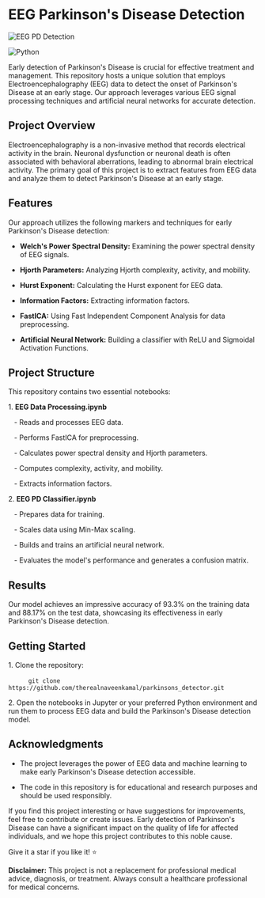 # EEG Parkinson's Disease Detection

![EEG PD Detection](https://img.shields.io/badge/Parkinson's%20Disease-Detection-brightgreen)

![Python](https://img.shields.io/badge/Python-3.7%2B-blue)

Early detection of Parkinson's Disease is crucial for effective treatment and management. This repository hosts a unique solution that employs Electroencephalography (EEG) data to detect the onset of Parkinson's Disease at an early stage. Our approach leverages various EEG signal processing techniques and artificial neural networks for accurate detection.

## Project Overview

Electroencephalography is a non-invasive method that records electrical activity in the brain. Neuronal dysfunction or neuronal death is often associated with behavioral aberrations, leading to abnormal brain electrical activity. The primary goal of this project is to extract features from EEG data and analyze them to detect Parkinson's Disease at an early stage.

## Features

Our approach utilizes the following markers and techniques for early Parkinson's Disease detection:

- **Welch's Power Spectral Density:** Examining the power spectral density of EEG signals.

- **Hjorth Parameters:** Analyzing Hjorth complexity, activity, and mobility.

- **Hurst Exponent:** Calculating the Hurst exponent for EEG data.

- **Information Factors:** Extracting information factors.

- **FastICA:** Using Fast Independent Component Analysis for data preprocessing.

- **Artificial Neural Network:** Building a classifier with ReLU and Sigmoidal Activation Functions.

## Project Structure

This repository contains two essential notebooks:

1\. **EEG Data Processing.ipynb**

   - Reads and processes EEG data.

   - Performs FastICA for preprocessing.

   - Calculates power spectral density and Hjorth parameters.

   - Computes complexity, activity, and mobility.

   - Extracts information factors.

2\. **EEG PD Classifier.ipynb**

   - Prepares data for training.

   - Scales data using Min-Max scaling.

   - Builds and trains an artificial neural network.

   - Evaluates the model's performance and generates a confusion matrix.

## Results

Our model achieves an impressive accuracy of 93.3% on the training data and 88.17% on the test data, showcasing its effectiveness in early Parkinson's Disease detection.

## Getting Started

1\. Clone the repository:

   ```
   git clone https://github.com/therealnaveenkamal/parkinsons_detector.git
   ```

2\. Open the notebooks in Jupyter or your preferred Python environment and run them to process EEG data and build the Parkinson's Disease detection model.

## Acknowledgments

- The project leverages the power of EEG data and machine learning to make early Parkinson's Disease detection accessible.

- The code in this repository is for educational and research purposes and should be used responsibly.

If you find this project interesting or have suggestions for improvements, feel free to contribute or create issues. Early detection of Parkinson's Disease can have a significant impact on the quality of life for affected individuals, and we hope this project contributes to this noble cause.

Give it a star if you like it! ⭐

**Disclaimer:** This project is not a replacement for professional medical advice, diagnosis, or treatment. Always consult a healthcare professional for medical concerns.
